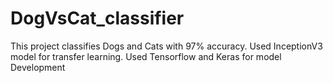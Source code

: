 # DogVsCat_classifier
This project classifies Dogs and Cats with 97% accuracy. Used InceptionV3 model for transfer learning. Used Tensorflow and Keras for model Development
